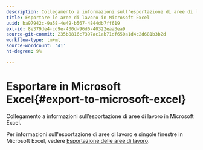 ```yaml
---
description: Collegamento a informazioni sull’esportazione di aree di lavoro in Microsoft Excel.
title: Esportare le aree di lavoro in Microsoft Excel
uuid: ba97942c-9a58-4e49-b567-4844db7ff619
exl-id: 8e379de4-cd9e-430d-96d6-40322eaa3ea9
source-git-commit: 235b8816c7397ac1ab71df650a1d4c2d681b3b2d
workflow-type: tm+mt
source-wordcount: '41'
ht-degree: 9%

---
```


# Esportare in Microsoft Excel{#export-to-microsoft-excel}

Collegamento a informazioni sull’esportazione di aree di lavoro in Microsoft Excel.

Per informazioni sull&#39;esportazione di aree di lavoro e singole finestre in Microsoft Excel, vedere [Esportazione delle aree di lavoro](../../../../home/c-get-started/c-work-worksp/c-ex-wksp.md#concept-27e4457bd14b43f198071e38d85d6d2f).
